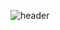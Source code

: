 ![header](https://capsule-render.vercel.app/api?type=waving&color=auto&height=300&section=header&text=zune2222&fontSize=90)

